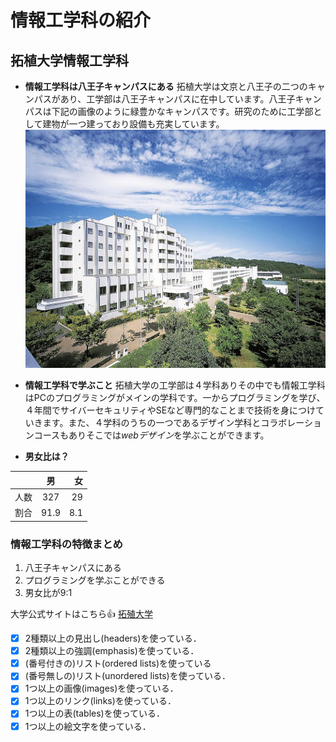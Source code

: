 # 情報工学科の紹介
<!-- Markdown記法を使って学科の紹介ページを作る -->
## **拓植大学情報工学科**

- **情報工学科は八王子キャンパスにある**
拓植大学は文京と八王子の二つのキャンパスがあり、工学部は八王子キャンパスに在中しています。八王子キャンパスは下記の画像のように緑豊かなキャンパスです。研究のために工学部として建物が一つ建っており設備も充実しています。
![Takushoku University](hachioji.jpg "八王子国際キャンパス")
- **情報工学科で学ぶこと**
拓植大学の工学部は４学科ありその中でも情報工学科はPCのプログラミングがメインの学科です。一からプログラミングを学び、４年間でサイバーセキュリティやSEなど専門的なことまで技術を身につけていきます。また、４学科のうちの一つであるデザイン学科とコラボレーションコースもありそこでは*webデザイン*を学ぶことができます。

- **男女比は？**

||男|女|
|:---|:---:|---:|
| 人数 | 327 | 29 |
| 割合 | 91.9 | 8.1 |

### **情報工学科の特徴まとめ**
1. 八王子キャンパスにある
1. プログラミングを学ぶことができる
1. 男女比が9:1

大学公式サイトはこちら:+1:
[拓殖大学](http://www.takushoku-u.ac.jp "Takushoku University")

<!-- この部分より上に記述を追加して下のチェックボックスで確認する -->
- [x] 2種類以上の見出し(headers)を使っている．
- [x] 2種類以上の強調(emphasis)を使っている．
- [x] (番号付きの)リスト(ordered lists)を使っている
- [x] (番号無しの)リスト(unordered lists)を使っている．
- [x] 1つ以上の画像(images)を使っている．
- [x] 1つ以上のリンク(links)を使っている．
- [x] 1つ以上の表(tables)を使っている．
- [x] 1つ以上の絵文字を使っている．

